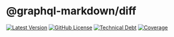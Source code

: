# @graphql-markdown/diff

[![Latest Version](https://img.shields.io/npm/v/@graphql-markdown/diff?style=flat-square)](https://www.npmjs.com/package/@graphql-markdown/diff)
[![GitHub License](https://img.shields.io/github/license/graphql-markdown/graphql-markdown?style=flat-square)](https://raw.githubusercontent.com/graphql-markdown/graphql-markdown/main/LICENSE)
[![Technical Debt](https://sonarcloud.io/api/project_badges/measure?project=graphql-markdown_diff&metric=sqale_index)](https://sonarcloud.io/summary/new_code?id=graphql-markdown_diff)
[![Coverage](https://sonarcloud.io/api/project_badges/measure?project=graphql-markdown_diff&metric=coverage)](https://sonarcloud.io/summary/new_code?id=graphql-markdown_diff)
